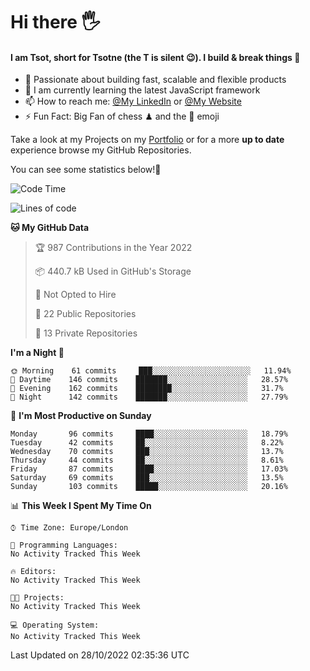 # Hi there :raised_hand_with_fingers_splayed:
#### I am Tsot, short for Tsotne (the T is silent :wink:). I build & break things :space_invader:
- :telescope: Passionate about building fast, scalable and flexible products
- :seedling: I am currently learning the latest JavaScript framework 
- :mailbox: How to reach me: [@My LinkedIn](https://www.linkedin.com/in/tsotne-gvadzabia/) or [@My Website](https://tsotne.co.uk/contact)
- :zap: Fun Fact: Big Fan of chess ♟ and the 👾 emoji

Take a look at my Projects on my [Portfolio](https://tsotne.co.uk/) or for a more **up to date** experience browse my GitHub Repositories.

You can see some statistics below!:space_invader:
<!--START_SECTION:waka-->
![Code Time](http://img.shields.io/badge/Code%20Time-761%20hrs%202%20mins-blue)

![Lines of code](https://img.shields.io/badge/From%20Hello%20World%20I%27ve%20Written-624%20Thousand%20lines%20of%20code-blue)

**🐱 My GitHub Data** 

> 🏆 987 Contributions in the Year 2022
 > 
> 📦 440.7 kB Used in GitHub's Storage 
 > 
> 🚫 Not Opted to Hire
 > 
> 📜 22 Public Repositories 
 > 
> 🔑 13 Private Repositories  
 > 
**I'm a Night 🦉** 

```text
🌞 Morning    61 commits     ███░░░░░░░░░░░░░░░░░░░░░░   11.94% 
🌆 Daytime    146 commits    ███████░░░░░░░░░░░░░░░░░░   28.57% 
🌃 Evening    162 commits    ████████░░░░░░░░░░░░░░░░░   31.7% 
🌙 Night      142 commits    ███████░░░░░░░░░░░░░░░░░░   27.79%

```
📅 **I'm Most Productive on Sunday** 

```text
Monday       96 commits     ████░░░░░░░░░░░░░░░░░░░░░   18.79% 
Tuesday      42 commits     ██░░░░░░░░░░░░░░░░░░░░░░░   8.22% 
Wednesday    70 commits     ███░░░░░░░░░░░░░░░░░░░░░░   13.7% 
Thursday     44 commits     ██░░░░░░░░░░░░░░░░░░░░░░░   8.61% 
Friday       87 commits     ████░░░░░░░░░░░░░░░░░░░░░   17.03% 
Saturday     69 commits     ███░░░░░░░░░░░░░░░░░░░░░░   13.5% 
Sunday       103 commits    █████░░░░░░░░░░░░░░░░░░░░   20.16%

```


📊 **This Week I Spent My Time On** 

```text
⌚︎ Time Zone: Europe/London

💬 Programming Languages: 
No Activity Tracked This Week

🔥 Editors: 
No Activity Tracked This Week

🐱‍💻 Projects: 
No Activity Tracked This Week

💻 Operating System: 
No Activity Tracked This Week

```


 Last Updated on 28/10/2022 02:35:36 UTC
<!--END_SECTION:waka-->

